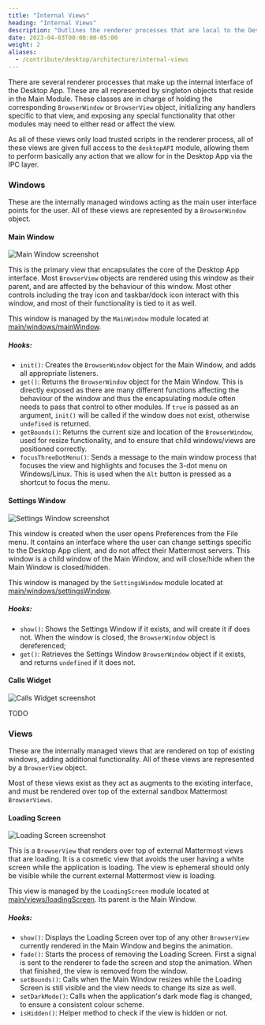 ```yaml
---
title: "Internal Views"
heading: "Internal Views"
description: "Outlines the renderer processes that are local to the Desktop App."
date: 2023-04-03T00:00:00-05:00
weight: 2
aliases:
  - /contribute/desktop/architecture/internal-views
---
```


There are several renderer processes that make up the internal interface of the Desktop App. These are all represented by singleton objects that reside in the Main Module. These classes are in charge of holding the corresponding `BrowserWindow` or `BrowserView` object, initializing any handlers specific to that view, and exposing any special functionality that other modules may need to either read or affect the view.

As all of these views only load trusted scripts in the renderer process, all of these views are given full access to the `desktopAPI` module, allowing them to perform basically any action that we allow for in the Desktop App via the IPC layer.

### Windows

These are the internally managed windows acting as the main user interface points for the user. All of these views are represented by a `BrowserWindow` object.

#### Main Window

![Main Window screenshot](main-window.png)

This is the primary view that encapsulates the core of the Desktop App interface. Most `BrowserView` objects are rendered using this window as their parent, and are affected by the behaviour of this window. Most other controls including the tray icon and taskbar/dock icon interact with this window, and most of their functionality is tied to it as well.

This window is managed by the `MainWindow` module located at [main/windows/mainWindow](https://github.com/mattermost/desktop/blob/master/src/main/windows/mainWindow.ts).

##### Hooks:
- `init()`: Creates the `BrowserWindow` object for the Main Window, and adds all appropriate listeners.
- `get()`: Returns the `BrowserWindow` object for the Main Window. This is directly exposed as there are many different functions affecting the behaviour of the window and thus the encapsulating module often needs to pass that control to other modules. If `true` is passed as an argument, `init()` will be called if the window does not exist, otherwise `undefined` is returned.
- `getBounds()`: Returns the current size and location of the `BrowserWindow`, used for resize functionality, and to ensure that child windows/views are positioned correctly.
- `focusThreeDotMenu()`: Sends a message to the main window process that focuses the view and highlights and focuses the 3-dot menu on Windows/Linux. This is used when the `Alt` button is pressed as a shortcut to focus the menu.

#### Settings Window

![Settings Window screenshot](settings-window.png)

This window is created when the user opens Preferences from the File menu. It contains an interface where the user can change settings specific to the Desktop App client, and do not affect their Mattermost servers. This window is a child window of the Main Window, and will close/hide when the Main Window is closed/hidden. 

This window is managed by the `SettingsWindow` module located at [main/windows/settingsWindow](https://github.com/mattermost/desktop/blob/master/src/main/windows/settingsWindow.ts).

##### Hooks:
- `show()`: Shows the Settings Window if it exists, and will create it if does not. When the window is closed, the `BrowserWindow` object is dereferenced;
- `get()`: Retrieves the Settings Window `BrowserWindow` object if it exists, and returns `undefined` if it does not.

#### Calls Widget

![Calls Widget screenshot](calls-widget.png)

TODO

### Views

These are the internally managed views that are rendered on top of existing windows, adding additional functionality. All of these views are represented by a `BrowserView` object.

Most of these views exist as they act as augments to the existing interface, and must be rendered over top of the external sandbox Mattermost `BrowserViews`.

#### Loading Screen

![Loading Screen screenshot](loading-screen.png)

This is a `BrowserView` that renders over top of external Mattermost views that are loading. It is a cosmetic view that avoids the user having a white screen while the application is loading. The view is ephemeral should only be visible while the current external Mattermost view is loading.

This view is managed by the `LoadingScreen` module located at [main/views/loadingScreen](https://github.com/mattermost/desktop/blob/master/src/main/views/loadingScreen.ts). Its parent is the Main Window.

##### Hooks:
- `show()`: Displays the Loading Screen over top of any other `BrowserView` currently rendered in the Main Window and begins the animation.
- `fade()`: Starts the process of removing the Loading Screen. First a signal is sent to the renderer to fade the screen and stop the animation. When that finished, the view is removed from the window.
- `setBounds()`: Calls when the Main Window resizes while the Loading Screen is still visible and the view needs to change its size as well.
- `setDarkMode()`: Calls when the application's dark mode flag is changed, to ensure a consistent colour scheme.
- `isHidden()`: Helper method to check if the view is hidden or not.